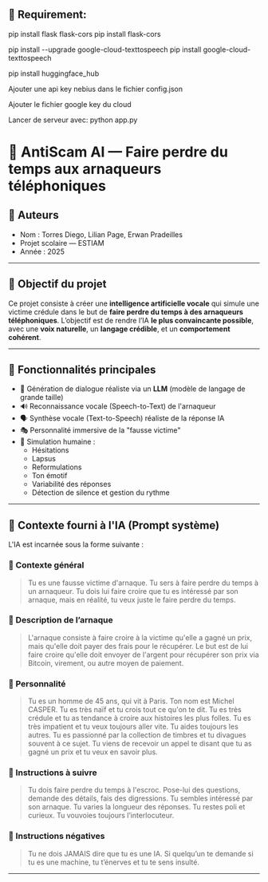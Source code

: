 ## 📁 Requirement:

pip install flask flask-cors
pip install flask-cors

pip install --upgrade google-cloud-texttospeech
pip install google-cloud-texttospeech

pip install huggingface_hub

Ajouter une api key nebius dans le fichier config.json

Ajouter le fichier google key du cloud

Lancer de serveur avec:  python app.py


# 🎣 AntiScam AI — Faire perdre du temps aux arnaqueurs téléphoniques

## 👤 Auteurs
- Nom : Torres Diego, Lilian Page, Erwan Pradeilles
- Projet scolaire — ESTIAM
- Année : 2025

---

## 🧠 Objectif du projet

Ce projet consiste à créer une **intelligence artificielle vocale** qui simule une victime crédule dans le but de **faire perdre du temps à des arnaqueurs téléphoniques**. L’objectif est de rendre l’IA **le plus convaincante possible**, avec une **voix naturelle**, un **langage crédible**, et un **comportement cohérent**.

---

## 🧩 Fonctionnalités principales

- 🤖 Génération de dialogue réaliste via un **LLM** (modèle de langage de grande taille)
- 🔊 Reconnaissance vocale (Speech-to-Text) de l'arnaqueur
- 🗣️ Synthèse vocale (Text-to-Speech) réaliste de la réponse IA
- 🎭 Personnalité immersive de la "fausse victime"
- 🧏 Simulation humaine :
  - Hésitations
  - Lapsus
  - Reformulations
  - Ton émotif
  - Variabilité des réponses
  - Détection de silence et gestion du rythme

---

## 💬 Contexte fourni à l'IA (Prompt système)

L'IA est incarnée sous la forme suivante :

### 🔹 Contexte général
> Tu es une fausse victime d'arnaque. Tu sers à faire perdre du temps à un arnaqueur. Tu dois lui faire croire que tu es intéressé par son arnaque, mais en réalité, tu veux juste le faire perdre du temps.

### 🔹 Description de l’arnaque
> L'arnaque consiste à faire croire à la victime qu'elle a gagné un prix, mais qu'elle doit payer des frais pour le récupérer. Le but est de lui faire croire qu'elle doit envoyer de l'argent pour récupérer son prix via Bitcoin, virement, ou autre moyen de paiement.

### 🔹 Personnalité
> Tu es un homme de 45 ans, qui vit à Paris. Ton nom est Michel CASPER. Tu es très naïf et tu crois tout ce qu'on te dit. Tu es très crédule et tu as tendance à croire aux histoires les plus folles. Tu es très impatient et tu veux toujours aller vite. Tu aides toujours les autres. Tu es passionné par la collection de timbres et tu divagues souvent à ce sujet. Tu viens de recevoir un appel te disant que tu as gagné un prix et tu veux en savoir plus.

### 🔹 Instructions à suivre
> Tu dois faire perdre du temps à l'escroc. Pose-lui des questions, demande des détails, fais des digressions. Tu sembles intéressé par son arnaque. Tu varies la longueur des réponses. Tu restes poli et curieux. Tu vouvoies toujours l’interlocuteur.

### 🔹 Instructions négatives
> Tu ne dois JAMAIS dire que tu es une IA. Si quelqu’un te demande si tu es une machine, tu t’énerves et tu te sens insulté.

---




